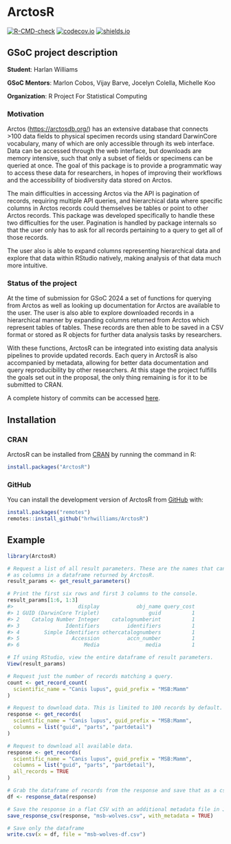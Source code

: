 
<!-- README.md is generated from README.Rmd. Please edit that file -->

# ArctosR

<!-- badges: start -->

[![R-CMD-check](https://github.com/hrhwilliams/ArctosR/actions/workflows/R-CMD-check.yaml/badge.svg)](https://github.com/hrhwilliams/ArctosR/actions/workflows/R-CMD-check.yaml)
[![codecov.io](https://codecov.io/gh/hrhwilliams/ArctosR/branch/main/graphs/badge.svg)](https://app.codecov.io/gh/hrhwilliams/ArctosR?branch=main)
[![shields.io](https://img.shields.io/cran/v/ArctosR)](https://cran.r-project.org/web/packages/ArctosR/index.html)
<!-- badges: end -->

## GSoC project description

**Student**: Harlan Williams

**GSoC Mentors**: Marlon Cobos, Vijay Barve, Jocelyn Colella, Michelle
Koo

**Organization**: R Project For Statistical Computing

### Motivation

Arctos (<https://arctosdb.org/>) has an extensive database that connects
\>100 data fields to physical specimen records using standard DarwinCore
vocabulary, many of which are only accessible through its web interface.
Data can be accessed through the web interface, but downloads are memory
intensive, such that only a subset of fields or specimens can be queried
at once. The goal of this package is to provide a programmatic way to
access these data for researchers, in hopes of improving their workflows
and the accessibility of biodiversity data stored on Arctos.

The main difficulties in accessing Arctos via the API is pagination of
records, requiring multiple API queries, and hierarchical data where
specific columns in Arctos records could themselves be tables or point
to other Arctos records. This package was developed specifically to
handle these two difficulties for the user. Pagination is handled by
package internals so that the user only has to ask for all records
pertaining to a query to get all of those records.

The user also is able to expand columns representing hierarchical data
and explore that data within RStudio natively, making analysis of that
data much more intuitive.

### Status of the project

At the time of submission for GSoC 2024 a set of functions for querying
from Arctos as well as looking up documentation for Arctos are available
to the user. The user is also able to explore downloaded records in a
hierarchical manner by expanding columns returned from Arctos which
represent tables of tables. These records are then able to be saved in a
CSV format or stored as R objects for further data analysis tasks by
researchers.

With these functions, ArctosR can be integrated into existing data
analysis pipelines to provide updated records. Each query in ArctosR is
also accompanied by metadata, allowing for better data documentation and
query reproducibility by other researchers. At this stage the project
fulfills the goals set out in the proposal, the only thing remaining is
for it to be submitted to CRAN.

A complete history of commits can be accessed
<a href="https://github.com/hrhwilliams/ArctosR/commits/main/" target="_blank">here</a>.

## Installation

### CRAN

ArctosR can be installed from [CRAN](https://cran.r-project.org/) by
running the command in R:

``` r
install.packages("ArctosR")
```

### GitHub

You can install the development version of ArctosR from
[GitHub](https://github.com/) with:

``` r
install.packages("remotes")
remotes::install_github("hrhwilliams/ArctosR")
```

## Example

``` r
library(ArctosR)

# Request a list of all result parameters. These are the names that can show up
# as columns in a dataframe returned by ArctosR.
result_params <- get_result_parameters()

# Print the first six rows and first 3 columns to the console.
result_params[1:6, 1:3]
#>                     display            obj_name query_cost
#> 1 GUID (DarwinCore Triplet)                guid          1
#> 2    Catalog Number Integer    catalognumberint          1
#> 3               Identifiers         identifiers          1
#> 4        Simple Identifiers othercatalognumbers          1
#> 5                 Accession         accn_number          1
#> 6                     Media               media          1

# If using RStudio, view the entire dataframe of result parameters.
View(result_params)

# Request just the number of records matching a query.
count <- get_record_count(
  scientific_name = "Canis lupus", guid_prefix = "MSB:Mamm"
)

# Request to download data. This is limited to 100 records by default.
response <- get_records(
  scientific_name = "Canis lupus", guid_prefix = "MSB:Mamm",
  columns = list("guid", "parts", "partdetail")
)

# Request to download all available data.
response <- get_records(
  scientific_name = "Canis lupus", guid_prefix = "MSB:Mamm",
  columns = list("guid", "parts", "partdetail"),
  all_records = TRUE
)

# Grab the dataframe of records from the response and save that as a csv.
df <- response_data(response)

# Save the response in a flat CSV with an additional metadata file in JSON
save_response_csv(response, "msb-wolves.csv", with_metadata = TRUE)

# Save only the dataframe
write.csv(x = df, file = "msb-wolves-df.csv")
```
